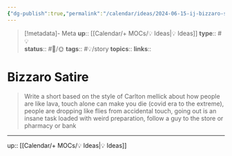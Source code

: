 ```yaml
---
{"dg-publish":true,"permalink":"/calendar/ideas/2024-06-15-ij-bizzaro-satire/","title":"Bizzaro Satire"}
---
```


> [!metadata]- Meta
> **up**:: [[Calendar/+ MOCs/💡 Ideas\|💡 Ideas]]
> **type**:: #💡  
> **status**:: #📝/🌞
> **tags**:: #💡/story
> **topics**:: 
> **links**::

# Bizzaro Satire

> Write a short based on the style of Carlton mellick about how people are like lava, touch alone can make you die (covid era to the extreme), people are dropping like flies from accidental touch, going out is an insane task loaded with weird preparation, follow a guy to the store or pharmacy or bank



---
up:: [[Calendar/+ MOCs/💡 Ideas\|💡 Ideas]]

